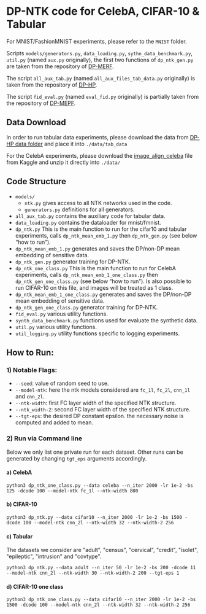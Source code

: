 # DP-NTK code for CelebA, CIFAR-10 & Tabular
For MNIST/FashionMNIST experiments, please refer to the `MNIST` folder.

Scripts `models/generators.py`, `data_loading.py`, `sythn_data_benchmark.py`, `util.py` (named `aux.py` originally),
the first two functions of `dp_ntk_gen.py` are taken from the repository of [DP-MERF](https://github.com/frhrdr/dp-merf/tree/main/code_balanced).

The script `all_aux_tab.py` (named `all_aux_files_tab_data.py` originally) is taken from the repository of [DP-HP](https://github.com/ParkLabML/DP-HP/tree/master/dp_mehp).

The script `fid_eval.py` (named `eval_fid.py` originally) is partially taken from the repository of [DP-MEPF](https://anonymous.4open.science/r/dp-gfmn/code/eval_fid.py).

## Data Download
In order to run tabular data experiments, please download the data from [DP-HP data folder](https://github.com/ParkLabML/DP-HP/tree/master/data) and place it into `./data/tab_data`

For the CelebA experiments, please download the [image_align_celeba](https://www.kaggle.com/datasets/jessicali9530/celeba-dataset?select=img_align_celeba) file from Kaggle and unzip it directly into `./data/`


## Code Structure
- `models/`
  - `ntk.py` gives access to all NTK networks used in the code.
  - `generators.py` definitions for all generators.
- `all_aux_tab.py` contains the auxiliary code for tabular data.
- `data_loading.py` contains the dataloader for mnist/fmnist.
- `dp_ntk.py` This is the main function to run for the cifar10 and tabular experiments, calls `dp_ntk_mean_emb_1.py` then `dp_ntk_gen.py` (see below “how to run”).
- `dp_ntk_mean_emb_1.py` generates and saves the DP/non-DP mean embedding of sensitive data.
- `dp_ntk_gen.py` generator training for DP-NTK.
- `dp_ntk_one_class.py` This is the main function to run for CelebA experiments, calls `dp_ntk_mean_emb_1_one_class.py` then `dp_ntk_gen_one_class.py` (see below “how to run”). Is also possible to run CIFAR-10 on this file, and images will be treated as 1 class.
- `dp_ntk_mean_emb_1_one_class.py` generates and saves the DP/non-DP mean embedding of sensitive data.
- `dp_ntk_gen_one_class.py` generator training for DP-NTK.
- `fid_eval.py` various utility functions.
- `synth_data_benchmark.py` functions used for evaluate the synthetic data.
- `util.py` various utility functions.
- `util_logging.py` utility functions specific to logging experiments.


## How to Run:

### 1) Notable Flags:
- `--seed`: value of random seed to use. 
- `--model-ntk`: here the ntk models considered are `fc_1l`, `fc_2l`, `cnn_1l` and `cnn_2l`.
- `--ntk-width`: first FC layer width of the specified NTK structure.
- `--ntk_width-2`: second FC layer width of the specified NTK structure.
- `--tgt-eps`: the desired DP constant epsilon. the necessary noise is computed and added to mean.

### 2) Run via Command line

Below we only list one private run for each dataset. Other runs can be generated by changing `tgt_eps` arguments accordingly.

#### a) CelebA

`python3 dp_ntk_one_class.py --data celeba --n_iter 2000 -lr 1e-2 -bs 125 -dcode 100 --model-ntk fc_1l --ntk-width 800`

#### b) CIFAR-10

`python3 dp_ntk.py --data cifar10 --n_iter 2000 -lr 1e-2 -bs 1500 -dcode 100 --model-ntk cnn_2l --ntk-width 32 --ntk-width-2 256`

#### c) Tabular
The datasets we consider are "adult", "census", "cervical", "credit", "isolet", "epileptic", "intrusion" and "covtype".

`python3 dp_ntk.py --data adult --n_iter 50 -lr 1e-2 -bs 200 -dcode 11 --model-ntk cnn_2l --ntk-width 30 --ntk-width-2 200 --tgt-eps 1`

#### d) CIFAR-10 one class

`python3 dp_ntk_one_class.py --data cifar10 --n_iter 2000 -lr 1e-2 -bs 1500 -dcode 100 --model-ntk cnn_2l --ntk-width 32 --ntk-width-2 256`
